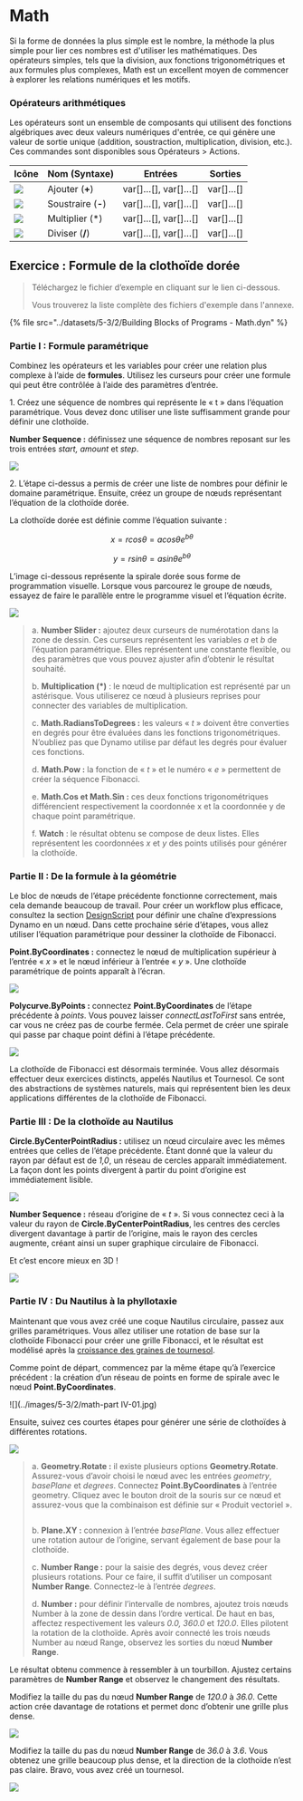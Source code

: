 # Math

Si la forme de données la plus simple est le nombre, la méthode la plus simple pour lier ces nombres est d'utiliser les mathématiques. Des opérateurs simples, tels que la division, aux fonctions trigonométriques et aux formules plus complexes, Math est un excellent moyen de commencer à explorer les relations numériques et les motifs.

### Opérateurs arithmétiques

Les opérateurs sont un ensemble de composants qui utilisent des fonctions algébriques avec deux valeurs numériques d'entrée, ce qui génère une valeur de sortie unique (addition, soustraction, multiplication, division, etc.). Ces commandes sont disponibles sous Opérateurs > Actions.

| Icône                                                  | Nom (Syntaxe)     | Entrées                     | Sorties      |
| ----------------------------------------------------- | ----------------- | -------------------------- | ------------ |
| ![](<../images/5-1/addition(1)(1) (1) (1).jpg>)       | Ajouter (**+**)       | var[]…[], var[]…[] | var[]…[] |
| ![](<../images/5-1/Subtraction(1)(1) (1) (1).jpg>)    | Soustraire (**-**)  | var[]…[], var[]…[] | var[]…[] |
| ![](<../images/5-1/Multiplication(1)(1) (1) (1).jpg>) | Multiplier (*) | var[]…[], var[]…[] | var[]…[] |
| ![](<../images/5-1/Division(1)(1) (1) (1).jpg>)       | Diviser (**/**)    | var[]…[], var[]…[] | var[]…[] |

## Exercice : Formule de la clothoïde dorée

> Téléchargez le fichier d’exemple en cliquant sur le lien ci-dessous.
>
> Vous trouverez la liste complète des fichiers d'exemple dans l'annexe.

{% file src="../datasets/5-3/2/Building Blocks of Programs - Math.dyn" %}

### Partie I : Formule paramétrique

Combinez les opérateurs et les variables pour créer une relation plus complexe à l’aide de **formules**. Utilisez les curseurs pour créer une formule qui peut être contrôlée à l’aide des paramètres d’entrée.

1. Créez une séquence de nombres qui représente le « t » dans l’équation paramétrique. Vous devez donc utiliser une liste suffisamment grande pour définir une clothoïde.

**Number Sequence :** définissez une séquence de nombres reposant sur les trois entrées _start, amount_ et _step_.

![](../images/5-3/2/math-partI-01.jpg)

2\. L’étape ci-dessus a permis de créer une liste de nombres pour définir le domaine paramétrique. Ensuite, créez un groupe de nœuds représentant l’équation de la clothoïde dorée.

La clothoïde dorée est définie comme l’équation suivante :

$$
x = r cos θ = a cos θ e^{bθ}
$$

$$
y = r sin θ = a sin θe^{bθ}
$$

L’image ci-dessous représente la spirale dorée sous forme de programmation visuelle. Lorsque vous parcourez le groupe de nœuds, essayez de faire le parallèle entre le programme visuel et l’équation écrite.

![](../images/5-3/2/math-partI-02.jpg)

> a. **Number Slider :** ajoutez deux curseurs de numérotation dans la zone de dessin. Ces curseurs représentent les variables _a_ et _b_ de l’équation paramétrique. Elles représentent une constante flexible, ou des paramètres que vous pouvez ajuster afin d’obtenir le résultat souhaité.
>
> b. **Multiplication (*)** : le nœud de multiplication est représenté par un astérisque. Vous utiliserez ce nœud à plusieurs reprises pour connecter des variables de multiplication.
>
> c. **Math.RadiansToDegrees :** les valeurs « _t_ » doivent être converties en degrés pour être évaluées dans les fonctions trigonométriques. N’oubliez pas que Dynamo utilise par défaut les degrés pour évaluer ces fonctions.
>
> d. **Math.Pow :** la fonction de « _t_ » et le numéro « _e_ » permettent de créer la séquence Fibonacci.
>
> e. **Math.Cos et Math.Sin :** ces deux fonctions trigonométriques différencient respectivement la coordonnée x et la coordonnée y de chaque point paramétrique.
>
> f. **Watch** : le résultat obtenu se compose de deux listes. Elles représentent les coordonnées _x_ et _y_ des points utilisés pour générer la clothoïde.

### Partie II : De la formule à la géométrie

Le bloc de nœuds de l’étape précédente fonctionne correctement, mais cela demande beaucoup de travail. Pour créer un workflow plus efficace, consultez la section [DesignScript](../../8\_coding\_in\_dynamo/8-1\_code-blocks-and-design-script/2-design-script-syntax.md) pour définir une chaîne d’expressions Dynamo en un nœud. Dans cette prochaine série d’étapes, vous allez utiliser l’équation paramétrique pour dessiner la clothoïde de Fibonacci.

**Point.ByCoordinates :** connectez le nœud de multiplication supérieur à l’entrée « _x_ » et le nœud inférieur à l’entrée « _y_ ». Une clothoïde paramétrique de points apparaît à l’écran.

![](../images/5-3/2/math-partII-01.gif)

**Polycurve.ByPoints :** connectez **Point.ByCoordinates** de l’étape précédente à _points_. Vous pouvez laisser _connectLastToFirst_ sans entrée, car vous ne créez pas de courbe fermée. Cela permet de créer une spirale qui passe par chaque point défini à l’étape précédente.

![](../images/5-3/2/math-partII-02.jpg)

La clothoïde de Fibonacci est désormais terminée. Vous allez désormais effectuer deux exercices distincts, appelés Nautilus et Tournesol. Ce sont des abstractions de systèmes naturels, mais qui représentent bien les deux applications différentes de la clothoïde de Fibonacci.

### Partie III : De la clothoïde au Nautilus

**Circle.ByCenterPointRadius :** utilisez un nœud circulaire avec les mêmes entrées que celles de l’étape précédente. Étant donné que la valeur du rayon par défaut est de _1,0_, un réseau de cercles apparaît immédiatement. La façon dont les points divergent à partir du point d’origine est immédiatement lisible.

![](../images/5-3/2/math-partIII-01.jpg)

**Number Sequence :** réseau d’origine de « _t_ ». Si vous connectez ceci à la valeur du rayon de **Circle.ByCenterPointRadius**, les centres des cercles divergent davantage à partir de l’origine, mais le rayon des cercles augmente, créant ainsi un super graphique circulaire de Fibonacci.

Et c’est encore mieux en 3D !

![](../images/5-3/2/math-partIII-02.gif)

### Partie IV : Du Nautilus à la phyllotaxie

Maintenant que vous avez créé une coque Nautilus circulaire, passez aux grilles paramétriques. Vous allez utiliser une rotation de base sur la clothoïde Fibonacci pour créer une grille Fibonacci, et le résultat est modélisé après la [croissance des graines de tournesol](https://blogs.unimelb.edu.au/sciencecommunication/2018/09/02/this-flower-uses-maths-to-reproduce/).

Comme point de départ, commencez par la même étape qu’à l’exercice précédent : la création d’un réseau de points en forme de spirale avec le nœud **Point.ByCoordinates**.

\![](../images/5-3/2/math-part IV-01.jpg)

Ensuite, suivez ces courtes étapes pour générer une série de clothoïdes à différentes rotations.

![](../images/5-3/2/math-partIV-02.jpg)

> a. **Geometry.Rotate :** il existe plusieurs options **Geometry.Rotate**. Assurez-vous d’avoir choisi le nœud avec les entrées _geometry_, _basePlane_ et _degrees_. Connectez **Point.ByCoordinates** à l’entrée geometry. Cliquez avec le bouton droit de la souris sur ce nœud et assurez-vous que la combinaison est définie sur « Produit vectoriel ».
>
> <img src="../images/5-3/2/math-partIV-03crossproduct.jpg" alt="" data-size="original">
>
> b. **Plane.XY :** connexion à l’entrée _basePlane_. Vous allez effectuer une rotation autour de l’origine, servant également de base pour la clothoïde.
>
> c. **Number Range :** pour la saisie des degrés, vous devez créer plusieurs rotations. Pour ce faire, il suffit d’utiliser un composant **Number Range**. Connectez-le à l’entrée _degrees_.
>
> d. **Number :** pour définir l’intervalle de nombres, ajoutez trois nœuds Number à la zone de dessin dans l’ordre vertical. De haut en bas, affectez respectivement les valeurs _0.0, 360.0_ et _120.0_. Elles pilotent la rotation de la clothoïde. Après avoir connecté les trois nœuds Number au nœud Range, observez les sorties du nœud **Number Range**.

Le résultat obtenu commence à ressembler à un tourbillon. Ajustez certains paramètres de **Number Range** et observez le changement des résultats.

Modifiez la taille du pas du nœud **Number Range** de _120.0_ à _36.0_. Cette action crée davantage de rotations et permet donc d’obtenir une grille plus dense.

![](../images/5-3/2/math-partIV-04.jpg)

Modifiez la taille du pas du nœud **Number Range** de _36.0_ à _3.6_. Vous obtenez une grille beaucoup plus dense, et la direction de la clothoïde n’est pas claire. Bravo, vous avez créé un tournesol.

![](../images/5-3/2/math-partIV-05.jpg)
